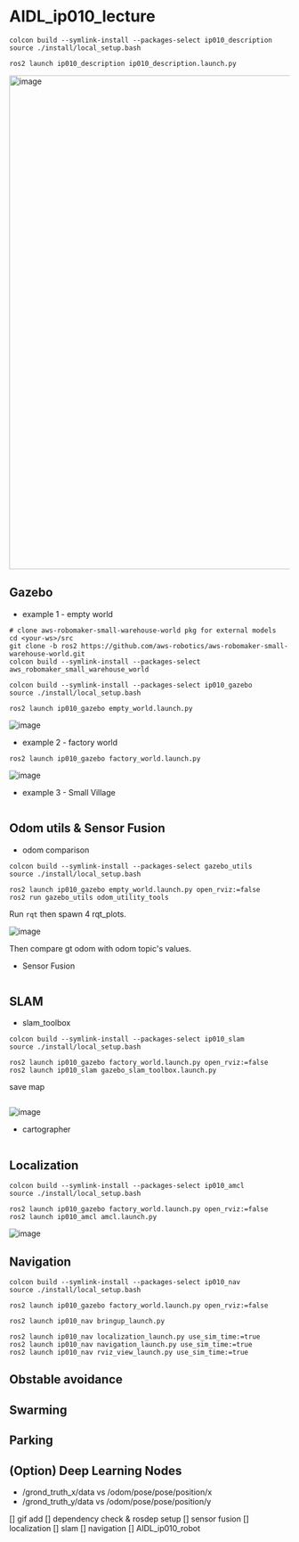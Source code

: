 # AIDL_ip010_lecture

```
colcon build --symlink-install --packages-select ip010_description
source ./install/local_setup.bash

ros2 launch ip010_description ip010_description.launch.py
```

<img width="886" alt="image" src="https://user-images.githubusercontent.com/12381733/164188762-98a6ba84-fdd2-4a0f-a6dc-c5c6abe946fb.png">

## Gazebo

* example 1 - empty world

```
# clone aws-robomaker-small-warehouse-world pkg for external models
cd <your-ws>/src
git clone -b ros2 https://github.com/aws-robotics/aws-robomaker-small-warehouse-world.git
colcon build --symlink-install --packages-select aws_robomaker_small_warehouse_world

colcon build --symlink-install --packages-select ip010_gazebo
source ./install/local_setup.bash

ros2 launch ip010_gazebo empty_world.launch.py
```

![image](https://user-images.githubusercontent.com/12381733/169349414-fc2bece6-f1a3-47fb-837f-6b6f2ff16f3a.png)


* example 2 - factory world

```
ros2 launch ip010_gazebo factory_world.launch.py
```

![image](https://user-images.githubusercontent.com/12381733/169349575-8e53d2c8-4635-4e9b-9056-1f0ba197cec8.png)

* example 3 - Small Village

```

```

## Odom utils & Sensor Fusion

* odom comparison

```
colcon build --symlink-install --packages-select gazebo_utils
source ./install/local_setup.bash

ros2 launch ip010_gazebo empty_world.launch.py open_rviz:=false
ros2 run gazebo_utils odom_utility_tools
```

Run `rqt` then spawn 4 rqt_plots.

![image](https://user-images.githubusercontent.com/12381733/169341841-ca9b6dde-5245-437d-a742-eeff2a458d60.png)

Then compare gt odom with odom topic's values.

* Sensor Fusion

```

```

## SLAM

* slam_toolbox

```
colcon build --symlink-install --packages-select ip010_slam
source ./install/local_setup.bash

ros2 launch ip010_gazebo factory_world.launch.py open_rviz:=false
ros2 launch ip010_slam gazebo_slam_toolbox.launch.py 
```

save map

```

```

![image](https://user-images.githubusercontent.com/12381733/169345139-15c5de3b-5117-446f-9dd1-b86b787071e6.png)

* cartographer

```

```

## Localization

```
colcon build --symlink-install --packages-select ip010_amcl
source ./install/local_setup.bash

ros2 launch ip010_gazebo factory_world.launch.py open_rviz:=false
ros2 launch ip010_amcl amcl.launch.py
```

![image](https://user-images.githubusercontent.com/12381733/169355890-c182afdd-8921-4f9d-bc79-1c450ec8a139.png)

## Navigation

```
colcon build --symlink-install --packages-select ip010_nav
source ./install/local_setup.bash

ros2 launch ip010_gazebo factory_world.launch.py open_rviz:=false

ros2 launch ip010_nav bringup_launch.py 

ros2 launch ip010_nav localization_launch.py use_sim_time:=true
ros2 launch ip010_nav navigation_launch.py use_sim_time:=true
ros2 launch ip010_nav rviz_view_launch.py use_sim_time:=true
```

## Obstable avoidance

## Swarming

## Parking

## (Option) Deep Learning Nodes

- /grond_truth_x/data vs /odom/pose/pose/position/x
- /grond_truth_y/data vs /odom/pose/pose/position/y

[] gif add
[] dependency check & rosdep setup
[] sensor fusion
[] localization
[] slam
[] navigation
[] AIDL_ip010_robot